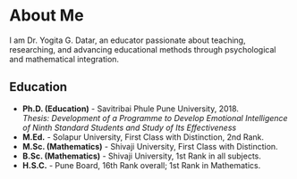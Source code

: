 # About Me

I am Dr. Yogita G. Datar, an educator passionate about teaching, researching, and advancing educational methods through psychological and mathematical integration.

## Education
- **Ph.D. (Education)** - Savitribai Phule Pune University, 2018.  
  *Thesis: Development of a Programme to Develop Emotional Intelligence of Ninth Standard Students and Study of Its Effectiveness*
- **M.Ed.** - Solapur University, First Class with Distinction, 2nd Rank.
- **M.Sc. (Mathematics)** - Shivaji University, First Class with Distinction.
- **B.Sc. (Mathematics)** - Shivaji University, 1st Rank in all subjects.
- **H.S.C.** - Pune Board, 16th Rank overall; 1st Rank in Mathematics.
